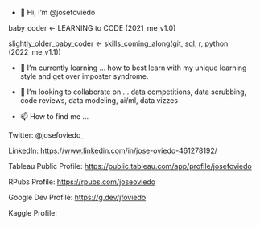 - 👋 Hi, I’m @josefoviedo


baby_coder <- LEARNING to CODE (2021_me_v1.0)

slightly_older_baby_coder <- skills_coming_along(git, sql, r, python (2022_me_v1.1))



- 🌱 I’m currently learning ... how to best learn with my unique learning style and get over imposter syndrome. 


- 💞️ I’m looking to collaborate on ... data competitions, data scrubbing, code reviews, data modeling, ai/ml, data vizzes


- 📫 How to find me ... 

Twitter: @josefoviedo_

LinkedIn: https://www.linkedin.com/in/jose-oviedo-461278192/

Tableau Public Profile: https://public.tableau.com/app/profile/josefoviedo

RPubs Profile: https://rpubs.com/joseoviedo

Google Dev Profile: https://g.dev/jfoviedo

Kaggle Profile:
